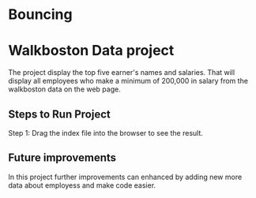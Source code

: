 # Bouncing
# Walkboston Data project

The project display the top five earner's names and salaries. 
That will display all employees who make a minimum of 200,000 in salary from the walkboston data on the web page.

## Steps to Run Project
 
Step 1: Drag the index file into the browser to see the result.

## Future improvements

In this project further improvements can enhanced by adding new more data about employess and make code easier.
